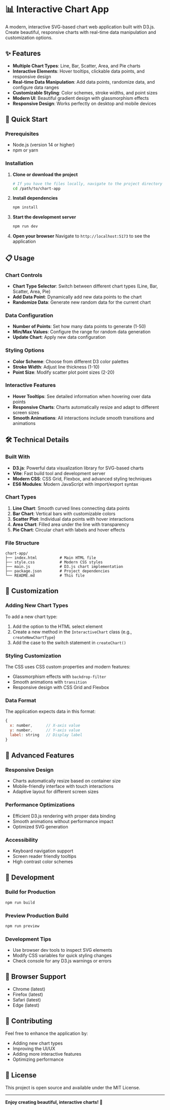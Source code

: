 # 📊 Interactive Chart App

A modern, interactive SVG-based chart web application built with D3.js. Create beautiful, responsive charts with real-time data manipulation and customization options.

## ✨ Features

- **Multiple Chart Types**: Line, Bar, Scatter, Area, and Pie charts
- **Interactive Elements**: Hover tooltips, clickable data points, and responsive design
- **Real-time Data Manipulation**: Add data points, randomize data, and configure data ranges
- **Customizable Styling**: Color schemes, stroke widths, and point sizes
- **Modern UI**: Beautiful gradient design with glassmorphism effects
- **Responsive Design**: Works perfectly on desktop and mobile devices

## 🚀 Quick Start

### Prerequisites
- Node.js (version 14 or higher)
- npm or yarn

### Installation

1. **Clone or download the project**
   ```bash
   # If you have the files locally, navigate to the project directory
   cd /path/to/chart-app
   ```

2. **Install dependencies**
   ```bash
   npm install
   ```

3. **Start the development server**
   ```bash
   npm run dev
   ```

4. **Open your browser**
   Navigate to `http://localhost:5173` to see the application

## 📋 Usage

### Chart Controls

- **Chart Type Selector**: Switch between different chart types (Line, Bar, Scatter, Area, Pie)
- **Add Data Point**: Dynamically add new data points to the chart
- **Randomize Data**: Generate new random data for the current chart

### Data Configuration

- **Number of Points**: Set how many data points to generate (1-50)
- **Min/Max Values**: Configure the range for random data generation
- **Update Chart**: Apply new data configuration

### Styling Options

- **Color Scheme**: Choose from different D3 color palettes
- **Stroke Width**: Adjust line thickness (1-10)
- **Point Size**: Modify scatter plot point sizes (2-20)

### Interactive Features

- **Hover Tooltips**: See detailed information when hovering over data points
- **Responsive Charts**: Charts automatically resize and adapt to different screen sizes
- **Smooth Animations**: All interactions include smooth transitions and animations

## 🛠️ Technical Details

### Built With
- **D3.js**: Powerful data visualization library for SVG-based charts
- **Vite**: Fast build tool and development server
- **Modern CSS**: CSS Grid, Flexbox, and advanced styling techniques
- **ES6 Modules**: Modern JavaScript with import/export syntax

### Chart Types

1. **Line Chart**: Smooth curved lines connecting data points
2. **Bar Chart**: Vertical bars with customizable colors
3. **Scatter Plot**: Individual data points with hover interactions
4. **Area Chart**: Filled area under the line with transparency
5. **Pie Chart**: Circular chart with labels and hover effects

### File Structure
```
chart-app/
├── index.html          # Main HTML file
├── style.css           # Modern CSS styles
├── main.js             # D3.js chart implementation
├── package.json        # Project dependencies
└── README.md           # This file
```

## 🎨 Customization

### Adding New Chart Types
To add a new chart type:

1. Add the option to the HTML select element
2. Create a new method in the `InteractiveChart` class (e.g., `createNewChartType`)
3. Add the case to the switch statement in `createChart()`

### Styling Customization
The CSS uses CSS custom properties and modern features:
- Glassmorphism effects with `backdrop-filter`
- Smooth animations with `transition`
- Responsive design with CSS Grid and Flexbox

### Data Format
The application expects data in this format:
```javascript
{
  x: number,      // X-axis value
  y: number,      // Y-axis value
  label: string   // Display label
}
```

## 🌟 Advanced Features

### Responsive Design
- Charts automatically resize based on container size
- Mobile-friendly interface with touch interactions
- Adaptive layout for different screen sizes

### Performance Optimizations
- Efficient D3.js rendering with proper data binding
- Smooth animations without performance impact
- Optimized SVG generation

### Accessibility
- Keyboard navigation support
- Screen reader friendly tooltips
- High contrast color schemes

## 🔧 Development

### Build for Production
```bash
npm run build
```

### Preview Production Build
```bash
npm run preview
```

### Development Tips
- Use browser dev tools to inspect SVG elements
- Modify CSS variables for quick styling changes
- Check console for any D3.js warnings or errors

## 📱 Browser Support

- Chrome (latest)
- Firefox (latest)
- Safari (latest)
- Edge (latest)

## 🤝 Contributing

Feel free to enhance the application by:
- Adding new chart types
- Improving the UI/UX
- Adding more interactive features
- Optimizing performance

## 📄 License

This project is open source and available under the MIT License.

---

**Enjoy creating beautiful, interactive charts! 🎉**
